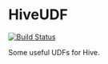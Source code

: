 # HiveUDF
[![Build Status](https://travis-ci.org/Liam8/HiveUDF.svg?branch=master)](https://travis-ci.org/Liam8/HiveUDF)

Some useful UDFs for Hive.
